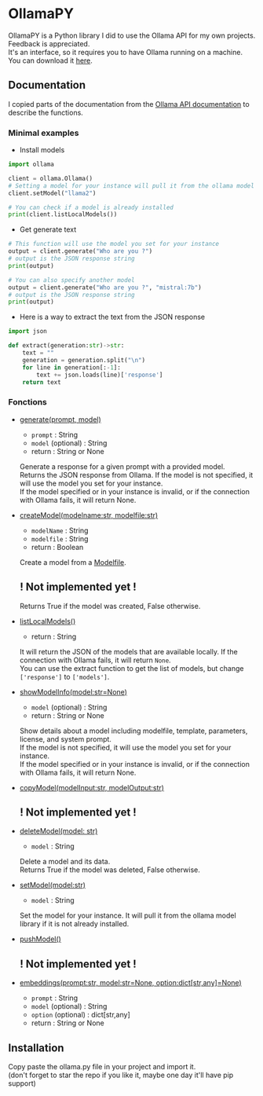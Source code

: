 # OllamaPY

OllamaPY is a Python library I did to use the Ollama API for my own projects. Feedback is appreciated.<br>
It's an interface, so it requires you to have Ollama running on a machine. You can download it [here](https://ollama.ai/download).
## Documentation

I copied parts of the documentation from the [Ollama API documentation](https://github.com/jmorganca/ollama/blob/main/docs/api.md) to describe the functions.

### Minimal examples
- Install models
```python
import ollama

client = ollama.Ollama()
# Setting a model for your instance will pull it from the ollama model library if it is not already installed
client.setModel("llama2")

# You can check if a model is already installed
print(client.listLocalModels())
```
- Get generate text 
```python
# This function will use the model you set for your instance
output = client.generate("Who are you ?")
# output is the JSON response string
print(output)

# You can also specify another model
output = client.generate("Who are you ?", "mistral:7b")
# output is the JSON response string
print(output)
```
- Here is a way to extract the text from the JSON response
```python
import json

def extract(generation:str)->str:
    text = ""
    generation = generation.split("\n")
    for line in generation[:-1]:
        text += json.loads(line)['response']
    return text
```

### Fonctions
- [generate(prompt, model)](https://github.com/jmorganca/ollama/blob/main/docs/api.md#generate-a-completion)
    - `prompt` : String
    - `model` (optional) : String
    - return : String or None

    Generate a response for a given prompt with a provided model.<br>
    Returns the JSON response from Ollama. If the model is not specified, it will use the model you set for your instance.<br>
    If the model specified or in your instance is invalid, or if the connection with Ollama fails, it will return None.

- [createModel(modelname:str, modelfile:str)](https://github.com/jmorganca/ollama/blob/main/docs/api.md#create-a-model)
    - `modelName` : String
    - `modelfile` : String
    - return : Boolean

    Create a model from a [Modelfile](https://github.com/jmorganca/ollama/blob/main/docs/modelfile.md).
    ## ! Not implemented yet !
    Returns True if the model was created, False otherwise.

- [listLocalModels()](https://github.com/jmorganca/ollama/blob/main/docs/api.md#list-local-models)
    - return : String

    It will return the JSON of the models that are available locally. If the connection with Ollama fails, it will return `None`.<br>
    You can use the extract function to get the list of models, but change `['response']` to `['models']`.

- [showModelInfo(model:str=None)](https://github.com/jmorganca/ollama/blob/main/docs/api.md#show-model-information)
    - `model` (optional) : String
    - return : String or None

    
    Show details about a model including modelfile, template, parameters, license, and system prompt.<br>
    If the model is not specified, it will use the model you set for your instance.<br>
    If the model specified or in your instance is invalid, or if the connection with Ollama fails, it will return None.

- [copyModel(modelInput:str, modelOutput:str)](https://github.com/jmorganca/ollama/blob/main/docs/api.md#copy-a-model)
    ## ! Not implemented yet !

- [deleteModel(model: str)](https://github.com/jmorganca/ollama/blob/main/docs/api.md#delete-a-model)
    - `model` : String

    Delete a model and its data.<br>
    Returns True if the model was deleted, False otherwise.

- [setModel(model:str)](https://github.com/jmorganca/ollama/blob/main/docs/api.md#pull-a-model)
    - `model` : String

    Set the model for your instance. It will pull it from the ollama model library if it is not already installed.<br>

- [pushModel()](https://github.com/jmorganca/ollama/blob/main/docs/api.md#push-a-model)

    ## ! Not implemented yet !

- [embeddings(prompt:str, model:str=None, option:dict[str,any]=None)](https://github.com/jmorganca/ollama/blob/main/docs/api.md#generate-embeddings)
    - `prompt` : String
    - `model` (optional) : String
    - `option` (optional) : dict[str,any]
    - return : String or None

## Installation
Copy paste the ollama.py file in your project and import it.<br>
(don't forget to star the repo if you like it, maybe one day it'll have pip support)
